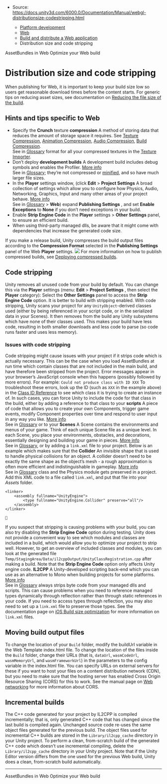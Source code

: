 * Source: https://docs.unity3d.com/6000.0/Documentation/Manual/webgl-distributionsize-codestripping.html

  * [Platform development ](https://docs.unity3d.com/6000.0/Documentation/Manual/PlatformSpecific.html)
  * [Web](https://docs.unity3d.com/6000.0/Documentation/Manual/webgl.html)
  * [Build and distribute a Web application](https://docs.unity3d.com/6000.0/Documentation/Manual/webgl-building-distribution.html)
  * Distribution size and code stripping


[](https://docs.unity3d.com/6000.0/Documentation/Manual/webgl-assetbundles.html)
AssetBundles in Web
[](https://docs.unity3d.com/6000.0/Documentation/Manual/web-optimization.html)
Optimize your Web build
# Distribution size and code stripping
When publishing for Web, it is important to keep your build size low so users get reasonable download times before the content starts. For generic tips on reducing asset sizes, see documentation on [Reducing the file size of the build](https://docs.unity3d.com/6000.0/Documentation/Manual/ReducingFilesize.html). 
## Hints and tips specific to Web
  * Specify the **Crunch** texture **compression** A method of storing data that reduces the amount of storage space it requires. See [Texture Compression](https://docs.unity3d.com/6000.0/Documentation/Manual/class-TextureImporterOverride), [Animation Compression](https://docs.unity3d.com/6000.0/Documentation/Manual/class-AnimationClip.html#AssetProperties), [Audio Compression](https://docs.unity3d.com/6000.0/Documentation/Manual/class-AudioClip.html), [Build Compression](https://docs.unity3d.com/6000.0/Documentation/Manual/ReducingFilesize.html).  
See in [Glossary](https://docs.unity3d.com/6000.0/Documentation/Manual/Glossary.html#compression) format for all your compressed textures in the [Texture Importer](https://docs.unity3d.com/6000.0/Documentation/Manual/class-TextureImporter.html).
  * Don’t deploy **development builds** A development build includes debug symbols and enables the Profiler. [More info](https://docs.unity.com/devops/en/manual/build-target-configurations#Build_target_advanced_settings_overview)  
See in [Glossary](https://docs.unity3d.com/6000.0/Documentation/Manual/Glossary.html#DevelopmentBuild); they’re not compressed or [minified](https://en.wikipedia.org/wiki/Minification_%28programming%29), and so have much larger file sizes.
  * In the **Player** settings window, (click **Edit** > **Project Settings** A broad collection of settings which allow you to configure how Physics, Audio, Networking, Graphics, Input and many other areas of your project behave. [More info](https://docs.unity3d.com/6000.0/Documentation/Manual/comp-ManagerGroup.html)  
See in [Glossary](https://docs.unity3d.com/6000.0/Documentation/Manual/Glossary.html#ProjectSettings) > **Web**) expand **Publishing Settings** , and set **Enable Exceptions** to **None** if you don’t need exceptions in your build.
  * Enable **Strip Engine Code** in the **Player** settings > **Other Settings** panel, to ensure an efficient build.
  * When using third-party managed dlls, be aware that it might come with dependencies that increase the generated code size.


If you make a release build, Unity compresses the build output files according to the **Compression Format** selected in the **Publishing Settings** panel of the Web **Player** settings. 
![](https://docs.unity3d.com/6000.0/Documentation/uploads/Main/WebGLBuilding-CompressionFormat.png)
For more information on how to publish compressed builds, see [Deploying compressed builds](https://docs.unity3d.com/6000.0/Documentation/Manual/webgl-deploying.html).
## Code stripping
Unity removes all unused code from your build by default. You can change this via the **Player** settings (menu: **Edit** > **Project Settings** , then select the **Player** category): Select the **Other Settings** panel to access the **Strip Engine Code** option. It is better to build with stripping enabled.
With code stripping, Unity scans your project for any `UnityObject`-derived classes used (either by being referenced in your script code, or in the serialized data in your Scenes). It then removes from the build any Unity subsystems which have none of their classes used. This makes your build have less code, resulting in both smaller downloads and less code to parse (so code runs faster and uses less memory).
### Issues with code stripping
Code stripping might cause issues with your project if it strips code which is actually necessary. This can be the case when you load AssetBundles at run time which contain classes that are not included in the main build, and have therefore been stripped from the project. Error messages appear in your browser’s JavaScript console when this happens (possibly followed by more errors). For example:
`Could not produce class with ID XXX`
To troubleshoot these errors, look up the ID (such as `XXX` in the example above) in the [Class ID Reference](https://docs.unity3d.com/6000.0/Documentation/Manual/ClassIDReference.html) to see which class it is trying to create an instance of. In such cases, you can force Unity to include the code for that class in the build, either by adding a reference to that class to your **scripts** A piece of code that allows you to create your own Components, trigger game events, modify Component properties over time and respond to user input in any way you like. [More info](https://docs.unity3d.com/6000.0/Documentation/Manual/creating-scripts.html)  
See in [Glossary](https://docs.unity3d.com/6000.0/Documentation/Manual/Glossary.html#Scripts) or to your **Scenes** A Scene contains the environments and menus of your game. Think of each unique Scene file as a unique level. In each Scene, you place your environments, obstacles, and decorations, essentially designing and building your game in pieces. [More info](https://docs.unity3d.com/6000.0/Documentation/Manual/CreatingScenes.html)  
See in [Glossary](https://docs.unity3d.com/6000.0/Documentation/Manual/Glossary.html#Scene), or by adding a `link.xml` file to your project. 
Below is an example which makes sure that the **Collider** An invisible shape that is used to handle physical collisions for an object. A collider doesn’t need to be exactly the same shape as the object’s mesh - a rough approximation is often more efficient and indistinguishable in gameplay. [More info](https://docs.unity3d.com/6000.0/Documentation/Manual/CollidersOverview.html)  
See in [Glossary](https://docs.unity3d.com/6000.0/Documentation/Manual/Glossary.html#Collider) class and the Physics module gets preserved in a project. Add this XML code to a file called `link.xml`, and put that file into your _Assets_ folder.
```
<linker>
    <assembly fullname="UnityEngine">
        <type fullname="UnityEngine.Collider" preserve="all"/>
    </assembly>
</linker>


```

If you suspect that stripping is causing problems with your build, you can also try disabling the **Strip Engine Code** option during testing. 
Unity does not provide a convenient way to see which modules and classes are included in a build, which would allow you to optimize your project to strip well. However, to get an overview of included classes and modules, you can look at the generated file `Temp/StagingArea/Data/il2cppOutput/UnityClassRegistration.cpp` after making a build.
Note that the **Strip Engine Code** option only affects Unity engine code. **IL2CPP** A Unity-developed scripting back-end which you can use as an alternative to Mono when building projects for some platforms. [More info](https://docs.unity3d.com/6000.0/Documentation/Manual/scripting-backends-il2cpp.html)  
See in [Glossary](https://docs.unity3d.com/6000.0/Documentation/Manual/Glossary.html#IL2CPP) always strips byte code from your managed dlls and scripts. This can cause problems when you need to reference managed types dynamically through reflection rather than through static references in your code. If you need to access types through reflection, you may also need to set up a `link.xml` file to preserve those types. See the documentation page on [iOS Build size optimization](https://docs.unity3d.com/6000.0/Documentation/Manual/iphone-playerSizeOptimization.html) for more information on `link.xml` files.
## Moving build output files
To change the location of your `Build` folder, modify the buildUrl variable in the Web Template index.html file.
To change the location of the files inside the `Build` folder, change their URLs (that is, `dataUrl`, `wasmCodeUrl`, `wasmMemoryUrl`, and `wasmFrameworkUrl`) in the parameters to the config variable in the index.html file.
You can specify URLs on external servers for these if you want to host your files on a content distribution network (CDN), but you need to make sure that the hosting server has enabled Cross Origin Resource Sharing (CORS) for this to work. See the manual page on [Web networking](https://docs.unity3d.com/6000.0/Documentation/Manual/webgl-networking.html) for more information about CORS.
## Incremental builds
The C++ code generated for your project by IL2CPP is compiled incrementally; that is, only generated C++ code that has changed since the last build is compiled again. Unchanged source code re-uses the same object files generated for the previous build. The object files used for incremental C++ builds are stored in the `Library/il2cpp_cache` directory in your Unity project. 
To perform a clean, from-scratch build of the generated C++ code which doesn’t use incremental compiling, delete the `Library/il2cpp_cache` directory in your Unity project. Note that if the Unity Editor version differs from the one used for the previous Web build, Unity does a clean, from-scratch build automatically.
* * *
[](https://docs.unity3d.com/6000.0/Documentation/Manual/webgl-assetbundles.html)
AssetBundles in Web
[](https://docs.unity3d.com/6000.0/Documentation/Manual/web-optimization.html)
Optimize your Web build
